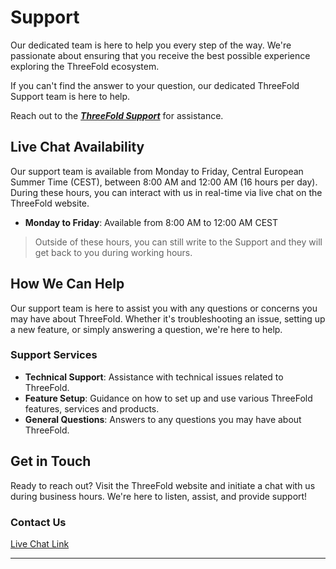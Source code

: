 # Support

Our dedicated team is here to help you every step of the way. We're passionate about ensuring that you receive the best possible experience exploring the ThreeFold ecosystem.

If you can't find the answer to your question, our dedicated ThreeFold Support team is here to help.

Reach out to the [***ThreeFold Support***](https://threefoldfaq.crisp.help/en/) for assistance.

## Live Chat Availability

Our support team is available from Monday to Friday, Central European Summer Time (CEST), between 8:00 AM and 12:00 AM (16 hours per day). During these hours, you can interact with us in real-time via live chat on the ThreeFold website.

* **Monday to Friday**: Available from 8:00 AM to 12:00 AM CEST

> Outside of these hours, you can still write to the Support and they will get back to you during working hours.

## How We Can Help

Our support team is here to assist you with any questions or concerns you may have about ThreeFold. Whether it's troubleshooting an issue, setting up a new feature, or simply answering a question, we're here to help.

### Support Services
* **Technical Support**: Assistance with technical issues related to ThreeFold.
* **Feature Setup**: Guidance on how to set up and use various ThreeFold features, services and products.
* **General Questions**: Answers to any questions you may have about ThreeFold.

## Get in Touch

Ready to reach out? Visit the ThreeFold website and initiate a chat with us during business hours. We're here to listen, assist, and provide support!

### Contact Us
[Live Chat Link](https://threefoldfaq.crisp.help/en/)

---
